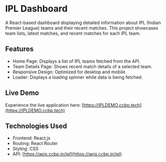 # IPL Dashboard

A React-based dashboard displaying detailed information about IPL (Indian Premier League) teams and their recent matches. This project showcases team lists, latest matches, and recent matches for each IPL team.

## Features

- Home Page: Displays a list of IPL teams fetched from the API.
- Team Details Page: Shows recent match details of a selected team.
- Responsive Design: Optimized for desktop and mobile.
- Loader: Displays a loading spinner while data is being fetched.

## Live Demo

Experience the live application here: [https://IPLDEMO.ccbp.tech](https://IPLDEMO.ccbp.tech)




## Technologies Used

- Frontend: React.js
- Routing: React Router
- Styling: CSS
- API: [https://apis.ccbp.in/ipl](https://apis.ccbp.in/ipl)



